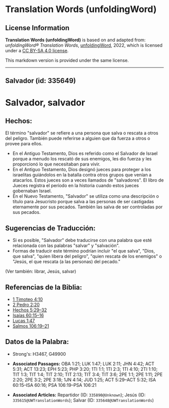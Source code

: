 # Translation Words (unfoldingWord)

## License Information

**Translation Words (unfoldingWord)** is based on and adapted from: _unfoldingWord® Translation Words_, [unfoldingWord](https://unfoldingword.org/utw), 2022, which is licensed under a [CC BY-SA 4.0 license](https://creativecommons.org/licenses/by-sa/4.0/legalcode.en).

This markdown version is provided under the same license.



--------------------------------

## Salvador (id: 335649)

Salvador, salvador
==================

Hechos:
-------

El término "salvador" se refiere a una persona que salva o rescata a otros del peligro. También puede referirse a alguien que da fuerza a otros o provee para ellos.

* En el Antiguo Testamento, Dios es referido como el Salvador de Israel porque a menudo los rescató de sus enemigos, les dio fuerza y les proporcionó lo que necesitaban para vivir.
* En el Antiguo Testamento, Dios designó jueces para proteger a los israelitas guiándolos en la batalla contra otros grupos que venían a atacarlos. Estos jueces son a veces llamados de "salvadores". El libro de Jueces registra el período en la historia cuando estos jueces gobernaban Israel.
* En el Nuevo Testamento, "Salvador" se utiliza como una descripción o título para Jesucristo porque salva a las personas de ser castigadas eternamente por sus pecados. También las salva de ser controladas por sus pecados.

Sugerencias de Traducción:
--------------------------

* Si es posible, "Salvador" debe traducirse con una palabra que esté relacionada con las palabras "salvar" y "salvación".
* Formas de traducir este término podrían incluir "el que salva", "Dios, que salva", "quien libera del peligro", "quien rescata de los enemigos" o "Jesús, el que rescata (a las personas) del pecado."

(Ver también: librar, Jesús, salvar)

Referencias de la Biblia:
-------------------------

* [1 Timoteo 4:10](https://ref.ly/1Tim4:10)
* [2 Pedro 2:20](https://ref.ly/2Pet2:20)
* [Hechos 5:29–32](https://ref.ly/Acts5:29-Acts5:32)
* [Isaías 60:15–16](https://ref.ly/Isa60:15-Isa60:16)
* [Lucas 1:47](https://ref.ly/Luke1:47)
* [Salmos 106:19–21](https://ref.ly/Ps106:19-Ps106:21)

Datos de la Palabra:
--------------------

* Strong's: H3467, G49900

* **Associated Passages:** OBA 1:21; LUK 1:47; LUK 2:11; JHN 4:42; ACT 5:31; ACT 13:23; EPH 5:23; PHP 3:20; 1TI 1:1; 1TI 2:3; 1TI 4:10; 2TI 1:10; TIT 1:3; TIT 1:4; TIT 2:10; TIT 2:13; TIT 3:4; TIT 3:6; 2PE 1:1; 2PE 1:11; 2PE 2:20; 2PE 3:2; 2PE 3:18; 1JN 4:14; JUD 1:25; ACT 5:29–ACT 5:32; ISA 60:15–ISA 60:16; PSA 106:19–PSA 106:21
* **Associated Articles:** Repartidor (ID: `335890@Unknown`); Jesús (ID: `335615@UWTranslationWords`); Salvar (ID: `335648@UWTranslationWords`)

